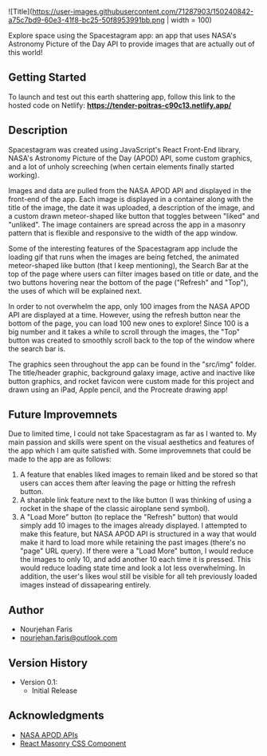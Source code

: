 
![Title](https://user-images.githubusercontent.com/71287903/150240842-a75c7bd9-60e3-41f8-bc25-50f8953991bb.png | width = 100)

Explore space using the Spacestagram app: an app that uses NASA's Astronomy Picture of the Day API to provide images that are actually out of this world!

## Getting Started

To launch and test out this earth shattering app, follow this link to the hosted code on Netlify: **https://tender-poitras-c90c13.netlify.app/**

## Description

Spacestagram was created using JavaScript's React Front-End library, NASA's Astronomy Picture of the Day (APOD) API, some custom graphics, and a lot of unholy screeching (when certain elements finally started working). 

Images and data are pulled from the NASA APOD API and displayed in the front-end of the app. Each image is displayed in a container along with the title of the image, the date it was uploaded, a description of the image, and a custom drawn meteor-shaped like button that toggles between "liked" and "unliked". The image containers are spread across the app in a masonry pattern that is flexible and responsive to the width of the app window. 

Some of the interesting features of the Spacestagram app include the loading gif that runs when the images are being fetched, the animated meteor-shaped like button (that I keep mentioning), the Search Bar at the top of the page where users can filter images based on title or date, and the two buttons hovering near the bottom of the page ("Refresh" and "Top"), the uses of which will be explained next.

In order to not overwhelm the app, only 100 images from the NASA APOD API are displayed at a time. However, using the refresh button near the bottom of the page, you can load 100 new ones to explore! Since 100 is a big number and it takes a while to scroll through the images, the "Top" button was created to smoothly scroll back to the top of the window where the search bar is. 

The graphics seen throughout the app can be found in the "src/img" folder. The title/header graphic, background galaxy image, active and inactive like button graphics, and rocket favicon were custom made for this project and drawn using an iPad, Apple pencil, and the Procreate drawing app! 

## Future Improvemnets

Due to limited time, I could not take Spacestagram as far as I wanted to. My main passion and skills were spent on the visual aesthetics and features of the app which I am quite satisfied with. Some improvemnets that could be made to the app are as follows:

1. A feature that enables liked images to remain liked and be stored so that users can acces them after leaving the page or hitting the refresh button. 
2. A sharable link feature next to the like button (I was thinking of using a rocket in the shape of the classic airoplane send symbol).
3. A "Load More" button (to replace the "Refresh" button) that would simply add 10 images to the images already displayed. I attempted to make this feature, but NASA APOD API is structured in a way that would make it hard to load more while retaining the past images (there's no "page" URL query). If there were a "Load More" button, I would reduce the images to only 10, and add another 10 each time it is pressed. This would reduce loading state time and look a lot less overwhelming. In addition, the user's likes woul still be visible for all teh previously loaded images instead of dissapearing entirely. 

## Author

* Nourjehan Faris
* nourjehan.faris@outlook.com

## Version History

* Version 0.1:
    * Initial Release

## Acknowledgments

* [NASA APOD APIs](https://api.nasa.gov/#apod)
* [React Masonry CSS Component](https://www.npmjs.com/package/react-masonry-css/v/1.0.14)
